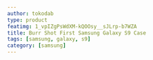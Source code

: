 ```yaml
---
author: tokodab
type: product
featimg: 1_vpIZgPsWdXM-kQOOsy__sJLrp-b7WZA
title: Burr Shot First Samsung Galaxy S9 Case
tags: [samsung, galaxy, s9]
category: [samsung]
---
```

